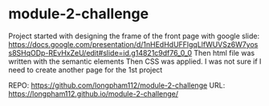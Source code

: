# module-2-challenge

Project started with designing the frame of the front page with google slide: https://docs.google.com/presentation/d/1nHEdHdUFFlgqLlfWUVSz6W7yoss8SHqODp-REvHxZeU/edit#slide=id.g14821c9df76_0_0
Then html file was written with the semantic elements
Then CSS was applied.
I was not sure if I need to create another page for the 1st project 

REPO: https://github.com/longpham112/module-2-challenge
URL: https://longpham112.github.io/module-2-challenge/
